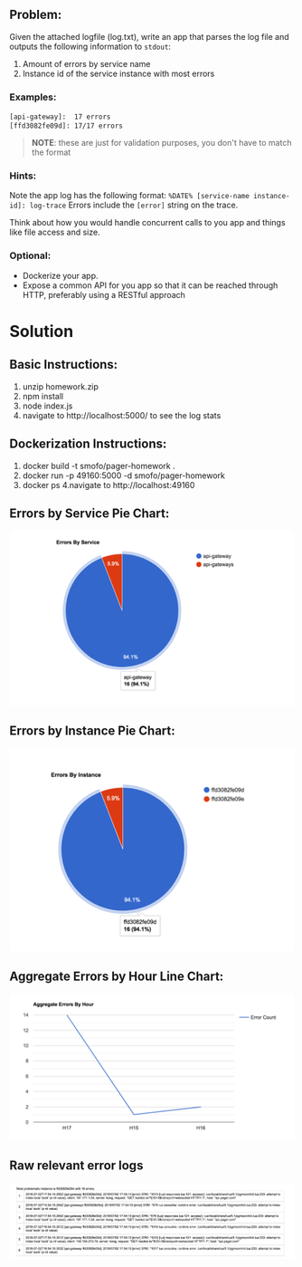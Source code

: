 ## Problem:

Given the attached logfile (log.txt), write an app that parses the log file and 
outputs the following information to `stdout`:

1. Amount of errors by service name
2. Instance id of the service instance with most errors

### Examples:

```
[api-gateway]:  17 errors
[ffd3082fe09d]: 17/17 errors
```

> **NOTE**: these are just for validation purposes, you don't have to match the format

### Hints:

Note the app log has the following format: `%DATE% [service-name instance-id]: log-trace`
Errors include the `[error]` string on the trace.

Think about how you would handle concurrent calls to you app and things like
file access and size.

### Optional:

  - Dockerize your app.
  - Expose a common API for you app so that it can be reached through HTTP,
    preferably using a RESTful approach
    
    
# Solution
    
## Basic Instructions:
1. unzip homework.zip
2. npm install
3. node index.js
4. navigate to http://localhost:5000/ to see the log stats

## Dockerization Instructions:

1. docker build -t smofo/pager-homework .
2. docker run -p 49160:5000 -d smofo/pager-homework
3. docker ps
4.navigate to http://localhost:49160

## Errors by Service Pie Chart:
![image](https://raw.githubusercontent.com/ambienthex/pager/master/images/img0001.png)

## Errors by Instance Pie Chart:
![image](https://raw.githubusercontent.com/ambienthex/pager/master/images/img0002.png)

## Aggregate Errors by Hour Line Chart:
![image](https://raw.githubusercontent.com/ambienthex/pager/master/images/img0003.png)

## Raw relevant error logs
![image](https://raw.githubusercontent.com/ambienthex/pager/master/images/img0004.png)

